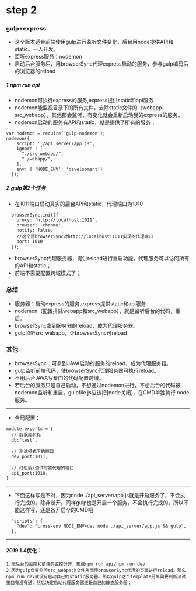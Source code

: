 
# step 2

### gulp+express

* 这个版本适合前端使用gulp进行监听文件变化，后台用node提供API和static。一人开发。
* 监听express服务：nodemon
* 启动后台服务后，用browserSync代理express启动的服务，参与gulp编码后的浏览器的reload

##### 1.npm run api

* nodemon可执行express的服务,express提供static和api服务
* nodemon能监视目录下的所有文件，去除static文件的（webapp、src_webapp），其他都会监听，有变化就会重新启动我的express的服务。
* nodemon启动的服务有API和static，就是提供了所有的服务；

```
var nodemon = require('gulp-nodemon');
nodemon({
    script: './api_server/app.js',
    ignore : [
      "./src_webapp/",
      "./webapp/",
    ],
    env: { 'NODE_ENV': 'development'}  
  });
```

##### 2.gulp第2个任务

* 在1011端口启动真实的后台API和static，代理端口为1010

```
  browserSync.init({
    proxy: 'http://localhost:1011',
    browser: 'chrome',
    notify: false,
    //这个是browserSync对http://localhost:1011实现的代理端口
    port: 1010
  });
```

* browserSync代理服务器，提供reload进行重启功能。代理服务可以访问所有的API和static；
* 前端不需要配置跨域模式了；

### 总结

* 服务器：启动express的服务,express提供static和api服务
* nodemon（配置排除webapp和src_webapp），就是监听后台的代码，重启。
* browserSync拿到服务器的reload，成为代理服务器。
* gulp监听src_webapp，让browserSync可reload

### 其他

* browserSync：可拿到JAVA启动的服务的reload，成为代理服务器。
* gulp监听前端代码，使browserSync代理服务器可执行reload。
* 不用后台JAVA写专门的代码配置跨域。
* 若后台的服务只是自己启动，不想通过nodemon进行，不想后台的代码被nodemon监听和重启。gulpfile.js应该把[node关闭]，在CMD单独执行 node 服务。

---------------------------

* 全局配置：
```
module.exports = {
  // 数据库名称
  db:"test",

  // 测试模式下的端口
  dev_port:1011,

  // 打包后/测试时被代理的端口
  api_port:1010,
}
```

----------------------------

* 下面这样写是不对，因为node ./api_server/app.js就是开启服务了，不会执行完成的。除非断开。同样gulp也是开启一个服务，不会执行完成的。所以不能这样写，还是各开启个的CMD吧
```
  "scripts": {
    "dev": "cross-env NODE_ENV=dev node ./api_server/app.js && gulp",
  },
```

--------------------------------------

#### 2019.1.4优化：

```
1.把后台的监控和前端的监控分开，形成npm run api/npm run dev
2.因为gulp负责监听src_webpack文件从而使browserSync代理的页面进行reload。那么npm run dev就没有启动自己的static服务器。所以gulp这个template另外需要判断测试接口有没有通，然后决定启动代理服务器还是自己的静态服务器；
```

